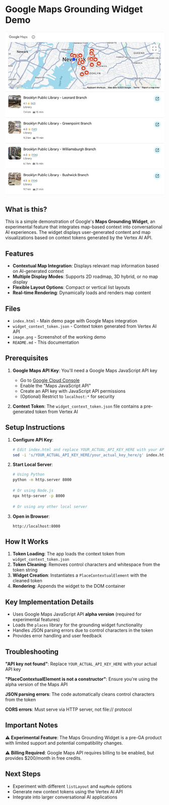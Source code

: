 # Google Maps Grounding Widget Demo

![Maps Grounding Widget Demo](image.png)

## What is this?

This is a simple demonstration of Google's **Maps Grounding Widget**, an experimental feature that integrates map-based context into conversational AI experiences. The widget displays user-generated content and map visualizations based on context tokens generated by the Vertex AI API.

## Features

- **Contextual Map Integration**: Displays relevant map information based on AI-generated context
- **Multiple Display Modes**: Supports 2D roadmap, 3D hybrid, or no map display
- **Flexible Layout Options**: Compact or vertical list layouts
- **Real-time Rendering**: Dynamically loads and renders map content

## Files

- `index.html` - Main demo page with Google Maps integration
- `widget_context_token.json` - Context token generated from Vertex AI API
- `image.png` - Screenshot of the working demo
- `README.md` - This documentation

## Prerequisites

1. **Google Maps API Key**: You'll need a Google Maps JavaScript API key
   - Go to [Google Cloud Console](https://console.cloud.google.com/)
   - Enable the "Maps JavaScript API"
   - Create an API key with JavaScript API permissions
   - (Optional) Restrict to `localhost:*` for security

2. **Context Token**: The `widget_context_token.json` file contains a pre-generated token from Vertex AI

## Setup Instructions

1. **Configure API Key**:
   ```bash
   # Edit index.html and replace YOUR_ACTUAL_API_KEY_HERE with your API key
   sed -i 's/YOUR_ACTUAL_API_KEY_HERE/your_actual_key_here/g' index.html
   ```

2. **Start Local Server**:
   ```bash
   # Using Python
   python -m http.server 8000
   
   # Or using Node.js
   npx http-server -p 8000
   
   # Or using any other local server
   ```

3. **Open in Browser**:
   ```
   http://localhost:8000
   ```

## How It Works

1. **Token Loading**: The app loads the context token from `widget_context_token.json`
2. **Token Cleaning**: Removes control characters and whitespace from the token string
3. **Widget Creation**: Instantiates a `PlaceContextualElement` with the cleaned token
4. **Rendering**: Appends the widget to the DOM container

## Key Implementation Details

- Uses Google Maps JavaScript API **alpha version** (required for experimental features)
- Loads the `places` library for the grounding widget functionality
- Handles JSON parsing errors due to control characters in the token
- Provides error handling and user feedback

## Troubleshooting

**"API key not found"**: Replace `YOUR_ACTUAL_API_KEY_HERE` with your actual API key

**"PlaceContextualElement is not a constructor"**: Ensure you're using the alpha version of the Maps API

**JSON parsing errors**: The code automatically cleans control characters from the token

**CORS errors**: Must serve via HTTP server, not file:// protocol

## Important Notes

⚠️ **Experimental Feature**: The Maps Grounding Widget is a pre-GA product with limited support and potential compatibility changes.

⚠️ **Billing Required**: Google Maps API requires billing to be enabled, but provides $200/month in free credits.

## Next Steps

- Experiment with different `listLayout` and `mapMode` options
- Generate new context tokens using the Vertex AI API
- Integrate into larger conversational AI applications